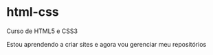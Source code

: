 # html-css
 Curso de HTML5 e CSS3

 Estou aprendendo a criar sites e agora vou gerenciar meu repositórios
 
